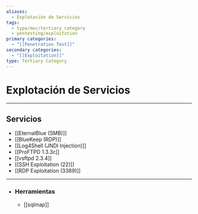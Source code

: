 ```yaml
---
aliases:
  - Explotación de Servicios
tags:
  - type/moc/tertiary_category
  - pentesting/exploitation
primary categories:
  - "[[Penetration Test]]"
secondary categories:
  - "[[Exploitation]]"
type: Tertiary Category
---
```

# Explotación de Servicios

***

## Servicios

- [[EternalBlue (SMB)]]
- [[BlueKeep (RDP)]]
- [[Log4Shell (JNDI Injection)]]
- [[ProFTPD 1.3.3c]]
- [[vsftpd 2.3.4]]
- [[SSH Exploitation (22)]]
- [[RDP Exploitation (3389)]]


***

- ### Herramientas
	- [[sqlmap]]